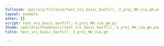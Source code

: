 ```yaml
---
fullsize: /gallery/fullsize/test_vcs_basic_boxfill_-3_proj_NH_via_gm.png
layout: example
other: []
script: test_vcs_basic_boxfill_-3_proj_NH_via_gm.py
thumb: /gallery/thumbnails/test_vcs_basic_boxfill_-3_proj_NH_via_gm.png
title: test_vcs_basic_boxfill_-3_proj_NH_via_gm

---
```

